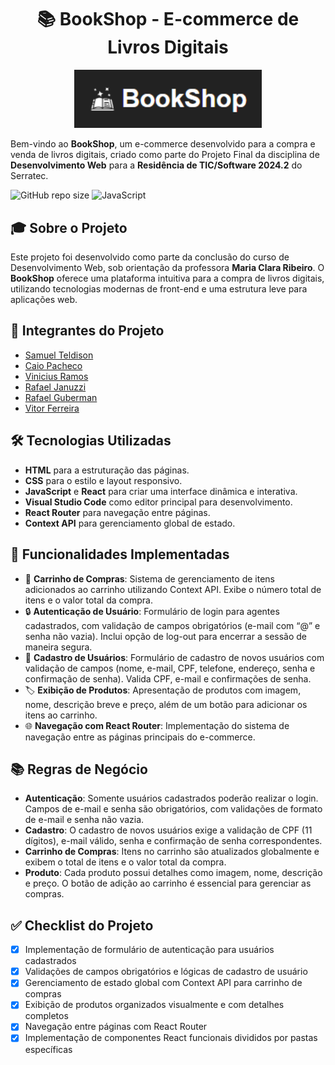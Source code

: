 <div align="center">
  <h1>📚 BookShop - E-commerce de Livros Digitais</h1>
</div>

<p align="center">
  <img src="Logo BookShop React.png" alt="Logo BookShop" width="300">
</p>

Bem-vindo ao **BookShop**, um e-commerce desenvolvido para a compra e venda de livros digitais, criado como parte do Projeto Final da disciplina de **Desenvolvimento Web** para a **Residência de TIC/Software 2024.2** do Serratec.

![GitHub repo size](https://img.shields.io/github/repo-size/badges/shields?style=plastic)
![JavaScript](https://img.shields.io/badge/JavaScript-ES6-blue?style=plastic)

## 🎓 **Sobre o Projeto**

Este projeto foi desenvolvido como parte da conclusão do curso de Desenvolvimento Web, sob orientação da professora **Maria Clara Ribeiro**. O **BookShop** oferece uma plataforma intuitiva para a compra de livros digitais, utilizando tecnologias modernas de front-end e uma estrutura leve para aplicações web.

## 👥 **Integrantes do Projeto**

- [Samuel Teldison](https://www.linkedin.com/in/samuel-teldison-serafim-silva-de-oliveira-89939a1a3/)
- [Caio Pacheco](https://www.linkedin.com/in/caio-pacheco-8919ba22b/)
- [Vinicius Ramos](https://www.linkedin.com/in/vin%C3%ADcius-ramos-pimenta-639955261/)
- [Rafael Januzzi](https://www.linkedin.com/in/rafael-januzzi-52719416b/)
- [Rafael Guberman](https://www.linkedin.com/in/rafael-guberman-2486a1ba/)
- [Vitor Ferreira](https://www.linkedin.com/in/rafael-guberman-2486a1ba/)

## 🛠️ **Tecnologias Utilizadas**

- **HTML** para a estruturação das páginas.
- **CSS** para o estilo e layout responsivo.
- **JavaScript** e **React** para criar uma interface dinâmica e interativa.
- **Visual Studio Code** como editor principal para desenvolvimento.
- **React Router** para navegação entre páginas.
- **Context API** para gerenciamento global de estado.

## 🚀 **Funcionalidades Implementadas**

- 🛒 **Carrinho de Compras**: Sistema de gerenciamento de itens adicionados ao carrinho utilizando Context API. Exibe o número total de itens e o valor total da compra.
- 🔒 **Autenticação de Usuário**: Formulário de login para agentes cadastrados, com validação de campos obrigatórios (e-mail com “@” e senha não vazia). Inclui opção de log-out para encerrar a sessão de maneira segura.
- 📝 **Cadastro de Usuários**: Formulário de cadastro de novos usuários com validação de campos (nome, e-mail, CPF, telefone, endereço, senha e confirmação de senha). Valida CPF, e-mail e confirmações de senha.
- 🏷️ **Exibição de Produtos**: Apresentação de produtos com imagem, nome, descrição breve e preço, além de um botão para adicionar os itens ao carrinho.
- 🌐 **Navegação com React Router**: Implementação do sistema de navegação entre as páginas principais do e-commerce.

## 📚 **Regras de Negócio**

- **Autenticação**: Somente usuários cadastrados poderão realizar o login. Campos de e-mail e senha são obrigatórios, com validações de formato de e-mail e senha não vazia.
- **Cadastro**: O cadastro de novos usuários exige a validação de CPF (11 dígitos), e-mail válido, senha e confirmação de senha correspondentes.
- **Carrinho de Compras**: Itens no carrinho são atualizados globalmente e exibem o total de itens e o valor total da compra.
- **Produto**: Cada produto possui detalhes como imagem, nome, descrição e preço. O botão de adição ao carrinho é essencial para gerenciar as compras.

## ✅ **Checklist do Projeto**

- [x] Implementação de formulário de autenticação para usuários cadastrados
- [x] Validações de campos obrigatórios e lógicas de cadastro de usuário
- [x] Gerenciamento de estado global com Context API para carrinho de compras
- [x] Exibição de produtos organizados visualmente e com detalhes completos
- [x] Navegação entre páginas com React Router
- [x] Implementação de componentes React funcionais divididos por pastas específicas
